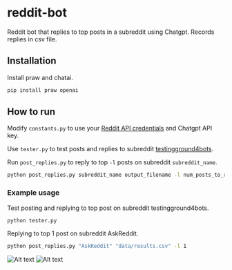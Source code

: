 # reddit-bot
Reddit bot that replies to top posts in a subreddit using Chatgpt. Records replies in csv file.

## Installation
Install praw and chatai.
```bash
pip install praw openai
```

## How to run
Modify `constants.py` to use your [Reddit API credentials](https://www.reddit.com/prefs/apps) and Chatgpt API key.

Use `tester.py` to test posts and replies to subreddit [testingground4bots](https://www.reddit.com/r/testingground4bots/).

Run `post_replies.py` to reply to top `-l` posts on subreddit `subreddit_name`.
```bash
python post_replies.py subreddit_name output_filename -l num_posts_to_reply_to
```

### Example usage
Test posting and replying to top post on subreddit testingground4bots.
```bash
python tester.py
```
Replying to top 1 post on subreddit AskReddit.
```bash
python post_replies.py "AskReddit" "data/results.csv" -l 1
```
![Alt text](https://github.com/user-attachments/assets/077bc2dc-44bb-422d-be6f-25bf1f39e7be)
![Alt text](https://github.com/user-attachments/assets/1376244c-5f29-4bb4-99e9-e8389b4c0761)